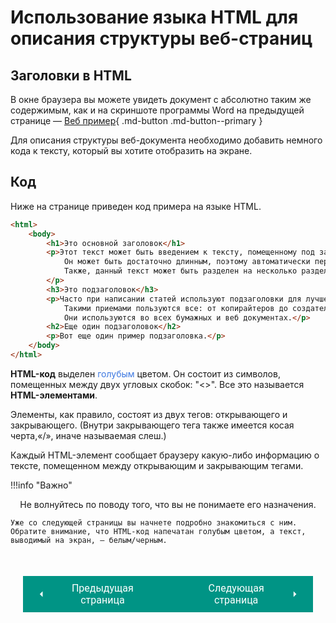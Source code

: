 # Использование языка HTML для описания структуры веб-страниц

## Заголовки в HTML

В окне браузера вы можете увидеть документ с абсолютно таким же содержимым, как и на скриншоте программы Word на предыдущей странице — [Веб пример](/sitetest/assets/files/HTMLEX.html){ .md-button .md-button--primary }

Для описания структуры веб-документа необходимо добавить немного кода к тексту, который вы хотите отобразить на экране.

## Код

Ниже на странице приведен код примера на языке HTML.

``` html title="Код страницы"
<html>
    <body>
        <h1>Это основной заголовок</h1>
        <p>Этот текст может быть введением к тексту, помещенному под заголовком.
            Он может быть достаточно длинным, поэтому автоматически переносится на новую строку. 
            Также, данный текст может быть разделен на несколько разделов с подзаголовками.
        </p>
        <h3>Это подзаголовок</h3>
        <p>Часто при написании статей используют подзаголовки для лучшего понимания содержания публикации.
            Такими приемами пользуются все: от копирайтеров до создателей сайтов.
            Они используются во всех бумажных и веб документах.</p>
        <h2>Еще один подзаголовок</h2>
        <p>Вот еще один пример подзаголовка.</p>
    </body>
</html>
```

**HTML-код** выделен <span style="color:#3B77E0;">голубым</span> цветом. Он состоит из символов, помещенных между двух угловых скобок: "&lt;&gt;". Все это называется **HTML-элементами**.

Элементы, как правило, состоят из двух тегов: открывающего и закрывающего. (Внутри закрывающего тега также имеется косая черта,&#171;/&#187;, иначе называемая слеш.) 

Каждый HTML-элемент сообщает браузеру какую-либо информацию о тексте, помещенном между открывающим и закрывающим тегами.

!!!info "Важно"
    <center>Не волнуйтесь по поводу того, что вы не понимаете его назначения.</center>

    Уже со следующей страницы вы начнете подробно знакомиться с ним. Обратите внимание, что HTML-код напечатан голубым цветом, а текст, выводимый на экран, — белым/черным.

<div style="display: flex; justify-content: space-between; padding: 20px; margin-top:30px;"><button class="custom-button" style="background-color: rgb(0, 148, 133); color: white; font-family: 'Roboto', sans-serif; border: none; cursor: pointer; padding: 10px 20px; font-size: 16px; display: flex; align-items: center;" onclick="window.location.href='/sitetest/html/struct/MSWord/'"><svg xmlns="http://www.w3.org/2000/svg" viewBox="0 0 24 24" style="fill: white; width: 20px; height: 20px;"><path d="M15 18l-6-6 6-6" /></svg><span style="margin: 0 10px;">Предыдущая страница</span></button><button class="custom-button" style="background-color: rgb(0, 148, 133); color: white; font-family: 'Roboto', sans-serif; border: none; cursor: pointer; padding: 10px 20px; font-size: 16px; display: flex; align-items: center;" onclick="window.location.href='meaning/'"><span style="margin: 0 10px;">Следующая страница</span><svg xmlns="http://www.w3.org/2000/svg" viewBox="0 0 24 24" style="fill: white; width: 20px; height: 20px;"><path d="M9 18l6-6-6-6" /></svg></button></div>
